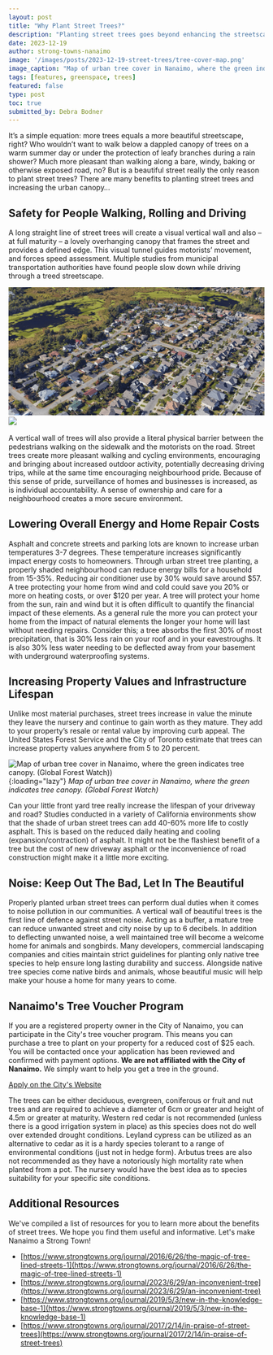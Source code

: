```yaml
---
layout: post
title: "Why Plant Street Trees?"
description: "Planting street trees goes beyond enhancing the streetscape's beauty; it offers various advantages. Besides creating an aesthetically pleasing environment, street trees contribute to safety by guiding traffic and creating a physical barrier between pedestrians and vehicles. They foster community well-being, encouraging outdoor activities, reducing driving, and increasing neighborhood pride. Additionally, urban street trees help lower energy costs by providing shade, potentially saving households up to 35%. "
date: 2023-12-19
author: strong-towns-nanaimo
image: '/images/posts/2023-12-19-street-trees/tree-cover-map.png'
image_caption: "Map of urban tree cover in Nanaimo, where the green indicates tree canopy. (Global Forest Watch)"
tags: [features, greenspace, trees]
featured: false
type: post
toc: true
submitted_by: Debra Bodner
---
```


It’s a simple equation: more trees equals a more beautiful streetscape, right? Who wouldn’t want to walk below a dappled canopy of trees on a warm summer day or under the protection of leafy branches during a rain shower? Much more pleasant than walking along a bare, windy, baking or otherwise exposed road, no? But is a beautiful street really the only reason to plant street trees? There are many benefits to planting street trees and increasing the urban canopy…

## Safety for People Walking, Rolling and Driving

A long straight line of street trees will create a visual vertical wall and also – at full maturity – a lovely overhanging canopy that frames the street and provides a defined edge. This visual tunnel guides motorists’ movement, and forces speed assessment. Multiple studies from municipal transportation authorities have found people slow down while driving through a treed streetscape. 

<div class="gallery-box">
  <div class="gallery">
    <img src="/images/posts/2023-12-19-street-trees/poets-trail-drive-3d.png" loading="lazy">
    <img src="/images/posts/2023-12-19-street-trees/thunderbird-drive-3d.png" loading="lazy">
    </div>
</div>

A vertical wall of trees will also provide a literal physical barrier between the pedestrians walking on the sidewalk and the motorists on the road. Street trees create more pleasant walking and cycling environments, encouraging and bringing about increased outdoor activity, potentially decreasing driving trips, while at the same time encouraging neighbourhood pride. Because of this sense of pride, surveillance of homes and businesses is increased, as is individual accountability. A sense of ownership and care for a neighbourhood creates a more secure environment.

## Lowering Overall Energy and Home Repair Costs

Asphalt and concrete streets and parking lots are known to increase urban temperatures 3-7 degrees. These temperature increases significantly impact energy costs to homeowners. Through urban street tree planting, a properly shaded neighbourhood can reduce energy bills for a household from 15-35%. Reducing air conditioner use by 30% would save around $57. A tree protecting your home from wind and cold could save you 20% or more on heating costs, or over $120 per year. A tree will protect your home from the sun, rain and wind but it is often difficult to quantify the financial impact of these elements. As a general rule the more you can protect your home from the impact of natural elements the longer your home will last without needing repairs. Consider this; a tree absorbs the first 30% of most precipitation, that is 30% less rain on your roof and in your eavestroughs. It is also 30% less water needing to be deflected away from your basement with underground waterproofing systems.

## Increasing Property Values and Infrastructure Lifespan

Unlike most material purchases, street trees increase in value the minute they leave the nursery and continue to gain worth as they mature. They add to your property’s resale or rental value by improving curb appeal. The United States Forest Service and the City of Toronto estimate that trees can increase property values anywhere from 5 to 20 percent.

![Map of urban tree cover in Nanaimo, where the green indicates tree canopy. (Global Forest Watch))]({{site.baseurl}}/images/posts/2023-12-19-street-trees/tree-cover-map.png){:loading="lazy"}
*Map of urban tree cover in Nanaimo, where the green indicates tree canopy. (Global Forest Watch)*

Can your little front yard tree really increase the lifespan of your driveway and road? Studies conducted in a variety of California environments show that the shade of urban street trees can add 40-60% more life to costly asphalt. This is based on the reduced daily heating and cooling (expansion/contraction) of asphalt. It might not be the flashiest benefit of a tree but the cost of new driveway asphalt or the inconvenience of road construction might make it a little more exciting.

## Noise: Keep Out The Bad, Let In The Beautiful

Properly planted urban street trees can perform dual duties when it comes to noise pollution in our communities. A vertical wall of beautiful trees is the first line of defence against street noise. Acting as a buffer, a mature tree can reduce unwanted street and city noise by up to 6 decibels. In addition to deflecting unwanted noise, a well maintained tree will become a welcome home for animals and songbirds. Many developers, commercial landscaping companies and cities maintain strict guidelines for planting only native tree species to help ensure long lasting durability and success. Alongside native tree species come native birds and animals, whose beautiful music will help make your house a home for many years to come.

## Nanaimo's Tree Voucher Program

If you are a registered property owner in the City of Nanaimo, you can participate in the City's tree voucher program. This means you can purchase a tree to plant on your property for a reduced cost of $25 each. You will be contacted once your application has been reviewed and confirmed with payment options. **We are not affiliated with the City of Nanaimo.** We simply want to help you get a tree in the ground.

<div id="sidewalking-victoria-button">
  <a href="https://www.nanaimo.ca/city-services/home-property/animals-trees-gardens/tree-voucher-program">Apply on the City's Website</a>
  <div class="banner_bg lazy loaded" data-bg="" data-ll-status="entered"></div>
</div>

The trees can be either deciduous, evergreen, coniferous or fruit and nut trees and are required to achieve a diameter of 6cm or greater and height of 4.5m or greater at maturity. Western red cedar is not recommended (unless there is a good irrigation system in place) as this species does not do well over extended drought conditions. Leyland cypress can be utilized as an alternative to cedar as it is a hardy species tolerant to a range of environmental conditions (just not in hedge form). Arbutus trees are also not  recommended as they have a notoriously high mortality rate when planted from a pot.
The nursery would have the best idea as to species suitability for your specific site conditions.

## Additional Resources

We've compiled a list of resources for you to learn more about the benefits of street trees. We hope you find them useful and informative. Let's make Nanaimo a Strong Town!

- [https://www.strongtowns.org/journal/2016/6/26/the-magic-of-tree-lined-streets-1](https://www.strongtowns.org/journal/2016/6/26/the-magic-of-tree-lined-streets-1)
- [https://www.strongtowns.org/journal/2023/6/29/an-inconvenient-tree](https://www.strongtowns.org/journal/2023/6/29/an-inconvenient-tree)
- [https://www.strongtowns.org/journal/2019/5/3/new-in-the-knowledge-base-1](https://www.strongtowns.org/journal/2019/5/3/new-in-the-knowledge-base-1)
- [https://www.strongtowns.org/journal/2017/2/14/in-praise-of-street-trees](https://www.strongtowns.org/journal/2017/2/14/in-praise-of-street-trees)
